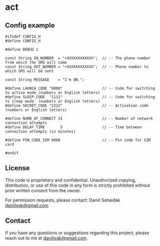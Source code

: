 # act

## Config example
```
#ifndef CONFIG_H
#define CONFIG_H

#define DEBUG 1

const String IN_NUMBER  = "+XXXXXXXXXXXX";  // -- The phone number from which the SMS will come
const String OUT_NUMBER = "+XXXXXXXXXXXX";  // -- Phone number to which SMS will be sent

const String MESSAGE    = "I'm ON.";

#define LAUNCH_CODE "0000"                  // -- Code for switching to active mode (numbers or English letters)
#define SLEEP_CODE  "1111"                  // -- Code for switching to sleep mode  (numbers or English letters)
#define SECRET_CODE "2222"                  // -- Activation code                   (numbers or English letters)

#define NUMB_OF_CONNECT 15                  // -- Number of network connection attempts
#define DELAY_TIME       5                  // -- Time between connection attempts (in minutes)

#define PIN_CODE_SIM 0000                   // -- Pin code for SIM card

#endif

```
## License

This code is proprietary and confidential. Unauthorized copying, distribution, or use of this code in any form is strictly prohibited without prior written consent from the owner.

For permission requests, please contact: Daniil Sahaidak daniilsgk@gmail.com

## Contact

If you have any questions or suggestions regarding this project, please reach out to me at daniilsgk@gmail.com.

